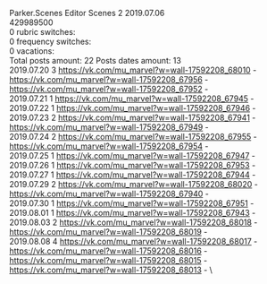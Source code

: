 Parker.Scenes	Editor Scenes 2 2019.07.06\
429989500\
0 rubric switches:\
0 frequency switches:\
0 vacations:\
Total posts amount: 22	Posts dates amount: 13\
2019.07.20 3 https://vk.com/mu_marvel?w=wall-17592208_68010 - https://vk.com/mu_marvel?w=wall-17592208_67956 - https://vk.com/mu_marvel?w=wall-17592208_67952 - \
2019.07.21 1 https://vk.com/mu_marvel?w=wall-17592208_67945 - \
2019.07.22 1 https://vk.com/mu_marvel?w=wall-17592208_67946 - \
2019.07.23 2 https://vk.com/mu_marvel?w=wall-17592208_67941 - https://vk.com/mu_marvel?w=wall-17592208_67949 - \
2019.07.24 2 https://vk.com/mu_marvel?w=wall-17592208_67955 - https://vk.com/mu_marvel?w=wall-17592208_67954 - \
2019.07.25 1 https://vk.com/mu_marvel?w=wall-17592208_67947 - \
2019.07.26 1 https://vk.com/mu_marvel?w=wall-17592208_67953 - \
2019.07.27 1 https://vk.com/mu_marvel?w=wall-17592208_67944 - \
2019.07.29 2 https://vk.com/mu_marvel?w=wall-17592208_68020 - https://vk.com/mu_marvel?w=wall-17592208_67940 - \
2019.07.30 1 https://vk.com/mu_marvel?w=wall-17592208_67951 - \
2019.08.01 1 https://vk.com/mu_marvel?w=wall-17592208_67943 - \
2019.08.03 2 https://vk.com/mu_marvel?w=wall-17592208_68018 - https://vk.com/mu_marvel?w=wall-17592208_68019 - \
2019.08.08 4 https://vk.com/mu_marvel?w=wall-17592208_68017 - https://vk.com/mu_marvel?w=wall-17592208_68016 - https://vk.com/mu_marvel?w=wall-17592208_68015 - https://vk.com/mu_marvel?w=wall-17592208_68013 - \
